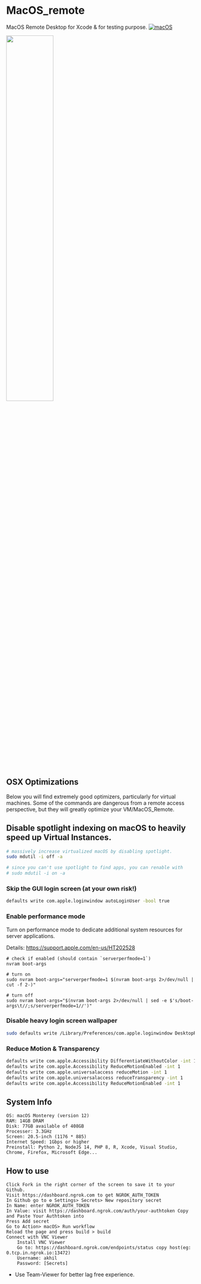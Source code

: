# MacOS_remote
MacOS Remote Desktop for Xcode &amp; for testing purpose.
[![macOS](https://github.com/krypticbit09/MacOS_remote/actions/workflows/action.yml/badge.svg?event=workflow_dispatch)](https://github.com/krypticbit09/MacOS_remote/actions/workflows/action.yml)

[<img src="https://i.ytimg.com/vi/MZYly2gmmHs/maxresdefault.jpg" width="50%">](https://www.youtube.com/watch?v=MZYly2gmmHs)

## OSX Optimizations

Below you will find extremely good optimizers, particularly for virtual machines.
Some of the commands are dangerous from a remote access perspective, but they will greatly optimize your VM/MacOS_Remote.


## Disable spotlight indexing on macOS to heavily speed up Virtual Instances.

```bash
# massively increase virtualized macOS by disabling spotlight.
sudo mdutil -i off -a

# since you can't use spotlight to find apps, you can renable with
# sudo mdutil -i on -a

```

### Skip the GUI login screen (at your own risk!)
```bash
defaults write com.apple.loginwindow autoLoginUser -bool true
```
### Enable performance mode

Turn on performance mode to dedicate additional system resources for server applications.

Details: https://support.apple.com/en-us/HT202528

```
# check if enabled (should contain `serverperfmode=1`)
nvram boot-args

# turn on
sudo nvram boot-args="serverperfmode=1 $(nvram boot-args 2>/dev/null | cut -f 2-)"

# turn off
sudo nvram boot-args="$(nvram boot-args 2>/dev/null | sed -e $'s/boot-args\t//;s/serverperfmode=1//')"
```
### Disable heavy login screen wallpaper

```bash
sudo defaults write /Library/Preferences/com.apple.loginwindow DesktopPicture ""
```

### Reduce Motion & Transparency

```bash
defaults write com.apple.Accessibility DifferentiateWithoutColor -int 1
defaults write com.apple.Accessibility ReduceMotionEnabled -int 1
defaults write com.apple.universalaccess reduceMotion -int 1
defaults write com.apple.universalaccess reduceTransparency -int 1
defaults write com.apple.Accessibility ReduceMotionEnabled -int 1
```



## System Info

    OS: macOS Monterey (version 12)
    RAM: 14GB DRAM
    Disk: 77GB available of 408GB
    Processer: 3.3GHz
    Screen: 20.5-inch (1176 * 885)
    Internet Speed: 1Gbps or higher
    Preinstall: Python 2, NodeJS 14, PHP 8, R, Xcode, Visual Studio, Chrome, Firefox, Microsoft Edge...

## How to use

    Click Fork in the right corner of the screen to save it to your Github.
    Visit https://dashboard.ngrok.com to get NGROK_AUTH_TOKEN
    In Github go to ⚙ Settings> Secrets> New repository secret
    In Name: enter NGROK_AUTH_TOKEN
    In Value: visit https://dashboard.ngrok.com/auth/your-authtoken Copy and Paste Your Authtoken into
    Press Add secret
    Go to Action> macOS> Run workflow
    Reload the page and press build > build
    Connect with VNC Viewer
        Install VNC Viewer
        Go to: https://dashboard.ngrok.com/endpoints/status copy host(eg: 0.tcp.in.ngrok.io:13472)
        Username: akhil
        Password: [Secrets]

* Use Team-Viewer for better lag free experience.
